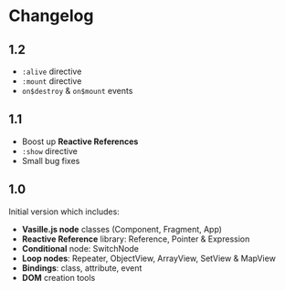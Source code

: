 # Changelog

## 1.2

* `:alive` directive
* `:mount` directive
* `on$destroy` & `on$mount` events

## 1.1

* Boost up **Reactive References**
* `:show` directive
* Small bug fixes

## 1.0

Initial version which includes:
* **Vasille.js node** classes (Component, Fragment, App)
* **Reactive Reference** library: Reference, Pointer & Expression
* **Conditional** node: SwitchNode
* **Loop nodes**: Repeater, ObjectView, ArrayView, SetView & MapView
* **Bindings**: class, attribute, event
* **DOM** creation tools
